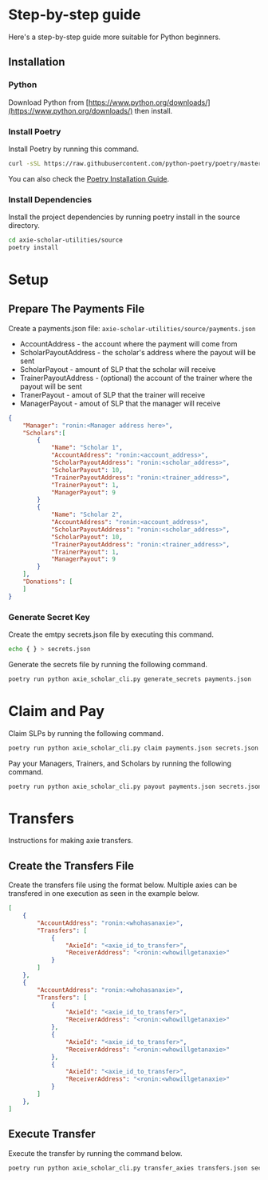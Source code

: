# Step-by-step guide
Here's a step-by-step guide more suitable for Python beginners.

## Installation
### Python
Download Python from [https://www.python.org/downloads/](https://www.python.org/downloads/) then install.

### Install Poetry
Install Poetry by running this command.

```bash
curl -sSL https://raw.githubusercontent.com/python-poetry/poetry/master/install-poetry.py | python -
```

You can also check the [Poetry Installation Guide](https://python-poetry.org/docs/#installation).

### Install Dependencies
Install the project dependencies by running poetry install in the source
directory.

```bash
cd axie-scholar-utilities/source
poetry install
```

# Setup
## Prepare The Payments File

Create a payments.json file: `axie-scholar-utilities/source/payments.json`

* AccountAddress - the account where the payment will come from
* ScholarPayoutAddress - the scholar's address where the payout will be sent
* ScholarPayout - amount of SLP that the scholar will receive
* TrainerPayoutAddress - (optional) the account of the trainer where the payout will be sent
* TranerPayout - amout of SLP that the trainer will receive
* ManagerPayout - amout of SLP that the manager will receive

```json
{
    "Manager": "ronin:<Manager address here>",
    "Scholars":[
        {
            "Name": "Scholar 1",
            "AccountAddress": "ronin:<account_address>",
            "ScholarPayoutAddress": "ronin:<scholar_address>",
            "ScholarPayout": 10,
            "TrainerPayoutAddress": "ronin:<trainer_address>",
            "TrainerPayout": 1,
            "ManagerPayout": 9
        }
        {
            "Name": "Scholar 2",
            "AccountAddress": "ronin:<account_address>",
            "ScholarPayoutAddress": "ronin:<scholar_address>",
            "ScholarPayout": 10,
            "TrainerPayoutAddress": "ronin:<trainer_address>",
            "TrainerPayout": 1,
            "ManagerPayout": 9
        }
    ],
    "Donations": [
    ]
}
```

### Generate Secret Key
Create the emtpy secrets.json file by executing this command.

```bash
echo { } > secrets.json
```

Generate the secrets file by running the following command.

```bash
poetry run python axie_scholar_cli.py generate_secrets payments.json
```

# Claim and Pay

Claim SLPs by running the following command.

```bash
poetry run python axie_scholar_cli.py claim payments.json secrets.json
```

Pay your Managers, Trainers, and Scholars by running the following command.

```bash
poetry run python axie_scholar_cli.py payout payments.json secrets.json
```


# Transfers
Instructions for making axie transfers.

## Create the Transfers File
Create the transfers file using the format below. Multiple axies can be
transfered in one execution as seen in the example below.

```json
[
    {
        "AccountAddress": "ronin:<whohasanaxie>",
        "Transfers": [
            {
                "AxieId": "<axie_id_to_transfer>",
                "ReceiverAddress": "<ronin:<whowillgetanaxie>"
            }
        ]
    },
    {
        "AccountAddress": "ronin:<whohasanaxie>",
        "Transfers": [
            {
                "AxieId": "<axie_id_to_transfer>",
                "ReceiverAddress": "<ronin:<whowillgetanaxie>"
            },
            {
                "AxieId": "<axie_id_to_transfer>",
                "ReceiverAddress": "<ronin:<whowillgetanaxie>"
            },
            {
                "AxieId": "<axie_id_to_transfer>",
                "ReceiverAddress": "<ronin:<whowillgetanaxie>"
            }
        ]
    },
]
```

## Execute Transfer
Execute the transfer by running the command below.

```bash
poetry run python axie_scholar_cli.py transfer_axies transfers.json secrets.json
```
